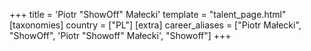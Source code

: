 +++
title = 'Piotr "ShowOff" Małecki'
template = "talent_page.html"
[taxonomies]
country = ["PL"]
[extra]
career_aliases = ["Piotr Małecki", "ShowOff", 'Piotr "Showoff" Małecki', "Showoff"]
+++
